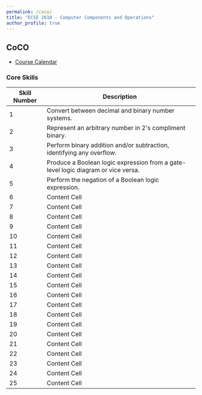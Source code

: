 ```yaml
---
permalink: /coco/
title: "ECSE 2610 - Computer Components and Operations"
author_profile: true
---
```


## CoCO

* [Course Calendar](https://docs.google.com/spreadsheets/d/1NU7Hp_3yt8mVkwwEM6KoL2xTypCkNjHAyokPRfcGT0U/edit?usp=sharing)

### Core Skills

| Skill Number  | Description|
| ------------- | ------------- |
| 1  | Convert between decimal and binary number systems.  |
| 2  | Represent an arbitrary number in 2's compliment binary.  |
| 3  | Perform binary addition and/or subtraction, identifying any overflow.  |
| 4  | Produce a Boolean logic expression from a gate-level logic diagram or vice versa.  |
| 5  | Perform the negation of a Boolean logic expression.  |
| 6  | Content Cell  |
| 7  | Content Cell  |
| 8  | Content Cell  |
| 9  | Content Cell  |
| 10  | Content Cell  |
| 11  | Content Cell  |
| 12  | Content Cell  |
| 13  | Content Cell  |
| 14  | Content Cell  |
| 15  | Content Cell  |
| 16  | Content Cell  |
| 17  | Content Cell  |
| 18  | Content Cell  |
| 19  | Content Cell  |
| 20  | Content Cell  |
| 21  | Content Cell  |
| 22  | Content Cell  |
| 23  | Content Cell  |
| 24  | Content Cell  |
| 25  | Content Cell  |
